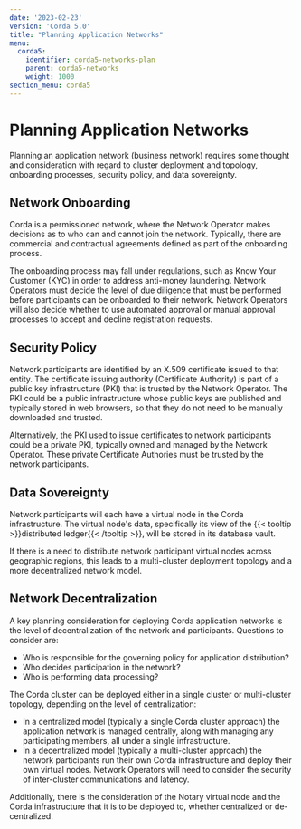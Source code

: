 ```yaml
---
date: '2023-02-23'
version: 'Corda 5.0'
title: "Planning Application Networks"
menu:
  corda5:
    identifier: corda5-networks-plan
    parent: corda5-networks
    weight: 1000
section_menu: corda5
---
```

# Planning Application Networks
Planning an application network (business network) requires some thought and consideration with regard to cluster deployment and topology, onboarding processes, security policy, and data sovereignty.

## Network Onboarding
Corda is a permissioned network, where the Network Operator makes decisions as to who can and cannot join the network. Typically, there are commercial and contractual agreements defined as part of the onboarding process.

The onboarding process may fall under regulations, such as Know Your Customer (KYC) in order to address anti-money laundering. Network Operators must decide the level of due diligence that must be performed before participants can be onboarded to their network. Network Operators will also decide whether to use automated approval or manual approval processes to accept and decline registration requests.

## Security Policy
Network participants are identified by an X.509 certificate issued to that entity. The certificate issuing authority (Certificate Authority) is part of a public key infrastructure (PKI) that is trusted by the Network Operator. The PKI could be a public infrastructure whose public keys are published and typically stored in web browsers, so that they do not need to be manually downloaded and trusted.

Alternatively, the PKI used to issue certificates to network participants could be a private PKI, typically owned and managed by the Network Operator. These private Certificate Authories must be trusted by the network participants.

## Data Sovereignty
Network participants will each have a virtual node in the Corda infrastructure. The virtual node's data, specifically its view of the {{< tooltip >}}distributed ledger{{< /tooltip >}}, will be stored in its database vault.

If there is a need to distribute network participant virtual nodes across geographic regions, this leads to a multi-cluster deployment topology and a more decentralized network model.

## Network Decentralization
A key planning consideration for deploying Corda application networks is the level of decentralization of the network and participants. Questions to consider are:
* Who is responsible for the governing policy for application distribution?
* Who decides participation in the network?
* Who is performing data processing?

The Corda cluster can be deployed either in a single cluster or multi-cluster topology, depending on the level of centralization:
* In a centralized model (typically a single Corda cluster approach) the application network is managed centrally, along with managing any participating members, all under a single infrastructure.
* In a decentralized model (typically a multi-cluster approach) the network participants run their own Corda infrastructure and deploy their own virtual nodes. Network Operators will need to consider the security of inter-cluster communications and latency.

Additionally, there is the consideration of the Notary virtual node and the Corda infrastructure that it is to be deployed to, whether centralized or de-centralized.